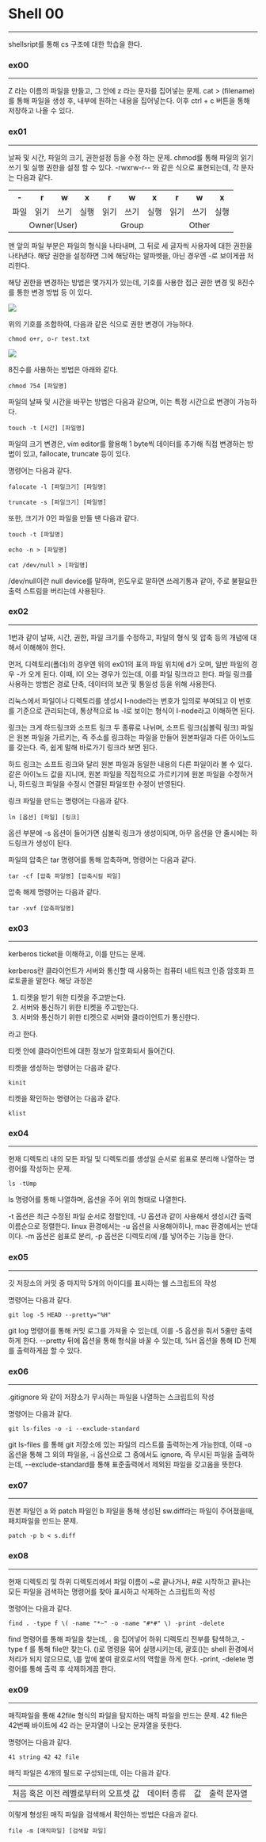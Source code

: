 # Shell 00

---

shellsript를 통해 cs 구조에 대한 학습을 한다.

### ex00

---

Z 라는 이름의 파일을 만들고, 그 안에 z 라는 문자를 집어넣는 문제.
cat > (filename) 를 통해 파일을 생성 후, 내부에 원하는 내용을 집어넣는다. 
이후 ctrl + c 버튼을 통해 저장하고 나올 수 있다.

### ex01

---

날짜 및 시간, 파일의 크기, 권한설정 등을 수정 하는 문제.
chmod를 통해 파일의 읽기 쓰기 및 실행 권한을 설정 할 수 있다.
-rwxrw-r-- 와 같은 식으로 표현되는데, 각 문자는 다음과 같다.


<table>
<tr><th>-</th><th>r</th><th>w</th><th>x</th><th>r</th><th>w</th><th>x</th><th>r</th><th>w</th><th>x</th></tr>
<tr><td>파일</td><td>읽기</td><td>쓰기</td><td>실행</td><td>읽기</td><td>쓰기</td><td>실행</td><td>읽기</td><td>쓰기</td><td>실행</td></tr>
<tr style="text-align:center"><td colspan="4">Owner(User)</td><td colspan="3">Group</td><td colspan="3">Other</td></tr>
</table>

맨 앞의 파일 부분은 파일의 형식을 나타내며, 그 뒤로 세 글자씩 사용자에 대한 권한을 나타낸다.
해당 권한을 설정하면 그에 해당하는 알파벳을, 아닌 경우엔 -로 보이게끔 처리한다.

해당 권한을 변경하는 방법은 몇가지가 있는데, 기호를 사용한 접근 권한 변경 및 8진수를 통한 변경 방법 등 이 있다.

<img src="../picture/permission1.png">

위의 기호를 조합하여, 다음과 같은 식으로 권한 변경이 가능하다.

```chmod o+r, o-r test.txt```

<img src="../picture/permission2.png">

8진수를 사용하는 방법은 아래와 같다.

```chmod 754 [파일명]```

파일의 날짜 및 시간을 바꾸는 방법은 다음과 같으며, 이는 특정 시간으로 변경이 가능하다.

```touch -t [시간] [파일명]```

파일의 크기 변경은, vim editor를 활용해 1 byte씩 데이터를 추가해 직접 변경하는 방법이 있고, 
fallocate, truncate 등이 있다.

명령어는 다음과 같다.

```falocate -l [파일크기] [파일명]```

```truncate -s [파일크기] [파일명]```

또한, 크기가 0인 파일을 만들 땐 다음과 같다.

```touch -t [파일명]```

```echo -n > [파일명]```

```cat /dev/null > [파일명]```

/dev/null이란 null device를 말하며, 윈도우로 말하면 쓰레기통과 같아, 주로 불필요한 출력 스트림을 버리는데 사용된다.



### ex02

---

1번과 같이 날짜, 시간, 권한, 파일 크기를 수정하고,
파일의 형식 및 압축 등의 개념에 대해서 이해해야 한다.

먼저, 디렉토리(폴더)의 경우엔 위의 ex01의 표의 파일 위치에 d가 오며, 일반 파일의 경우 -가 오게 된다.
이때, l이 오는 경우가 있는데, 이를 파일 링크라고 한다.
파일 링크를 사용하는 방법은 경로 단축, 데이터의 보관 및 통일성 등을 위해 사용한다.

리눅스에서 파일이나 디렉토리를 생성시 I-node라는 번호가 임의로 부여되고 이 번호를 기준으로 관리되는데, 
통상적으로 ls -l로 보이는 형식이 I-node라고 이해하면 된다. 

링크는 크게 하드링크와 소프트 링크 두 종류로 나뉘며,
소프트 링크(심볼릭 링크) 파일은 원본 파일을 가르키는, 즉 주소를 링크하는 파일을 만들어 원본파일과 다른 아이노드를 갖는다.
즉, 쉽게 말해 바로가기 링크라 보면 된다.

하드 링크는 소프트 링크와 달리 원본 파일과 동일한 내용의 다른 파일이라 볼 수 있다.
같은 아이노드 값을 지니며, 원본 파일을 직접적으로 가르키기에 원본 파일을 수정하거나, 하드링크 파일을 수정시 연결된 파일또한 수정이 반영된다.

링크 파일을 만드는 명령어는 다음과 같다.

```ln [옵션] [파일] [링크]```

옵션 부분에 -s 옵션이 들어가면 심볼릭 링크가 생성이되며, 아무 옵션을 안 줄시에는 하드링크가 생성이 된다.

파일의 압축은 tar 명령어를 통해 압축하며, 명령어는 다음과 같다.

```tar -cf [압축 파일명] [압축시킬 파일]```

압축 해제 명령어는 다음과 같다.

```tar -xvf [압축파일명]```

### ex03

---

kerberos ticket을 이해하고, 이를 만드는 문제.

kerberos란 클라이언트가 서버와 통신할 때 사용하는 컴퓨터 네트워크 인증 암호화 프로토콜을 말한다.
해당 과정은

1. 티켓을 받기 위한 티켓을 주고받는다.
2. 서버와 통신하기 위한 티켓을 주고받는다.
3. 서버와 통신하기 위한 티켓으로 서버와 클라이언트가 통신한다.

라고 한다.

티켓 안에 클라이언트에 대한 정보가 암호화되서 들어간다.

티켓을 생성하는 명령어는 다음과 같다.

```kinit```

티켓을 확인하는 명령어는 다음과 같다.

```klist```

### ex04

---

현재 디렉토리 내의 모든 파일 및 디렉토리를 생성일 순서로 쉼표로 분리해 나열하는 명령어를 작성하는 문제.

```ls -tUmp```

ls 명령어를 통해 나열하며, 옵션을 주어 위의 형태로 나열한다.

-t 옵션은 최근 수정된 파일 순서로 정렬인데, -U 옵션과 같이 사용해서 생성시간 출력 이름순으로 정렬한다.
linux 환경에서는 -u 옵션을 사용해야하나, mac 환경에서는 반대이다.
-m 옵션은 쉼표로 분리, -p 옵션은 디렉토리에 /를 넣어주는 기능을 한다.

### ex05

---

깃 저장소의 커밋 중 마지막 5개의 아이디를 표시하는 쉘 스크립트의 작성

명령어는 다음과 같다.

```git log -5 HEAD --pretty="%H"```

git log 명령어를 통해 커밋 로그를 가져올 수 있는데, 이를 -5 옵션을 줘서 5줄만 출력하게 한다.
--pretty 뒤에 옵션을 통해 형식을 바꿀 수 있는데, %H 옵션을 통해 ID 전체를 출력하게끔 할 수 있다.

### ex06

---

.gitignore 와 같이 저장소가 무시하는 파일을 나열하는 스크립트의 작성

명령어는 다음과 같다.

```git ls-files -o -i --exclude-standard```

git ls-files 를 통해 git 저장소에 있는 파일의 리스트를 출력하는게 가능한데, 
이때 -o 옵션을 통해 그 외의 파일을, -i 옵션으로 그 중에서도 ignore, 즉 무시된 파일을 출력하는데,
 --exclude-standard를 통해 표준출력에서 제외된 파일을 갖고옴을 뜻한다.

### ex07

---

원본 파일인 a 와 patch 파일인 b 파일을 통해 생성된 sw.diff라는 파일이 주어졌을때,
패치파일을 만드는 문제.

```patch -p b < s.diff```

### ex08

---

현재 디렉토리 및 하위 디렉토리에서 파일 이름이 ~로 끝나거나, #로 시작하고 끝나는 모든 파일을 검색하는 명령어를 찾아 표시하고 삭제하는 스크립트의 작성

명령어는 다음과 같다.

```find . -type f \( -name "*~" -o -name "#*#" \) -print -delete```

find 명령어를 통해 파일을 찾는데, . 을 집어넣어 하위 디렉토리 전부를 탐색하고, -type f 를 통해 file만 찾는다.
\(\)로 명령을 묶어 실행시키는데, 괄호()는 shell 환경에서 처리가 되지 않으므로, \를 앞에 붙여 괄호로서의 역할을 하게 한다.
-print, -delete 명령어를 통해 출력 후 삭제하게끔 한다.

### ex09

---

매직파일을 통해 42file 형식의 파일을 탐지하는 매직 파일을 만드는 문제.
42 file은 42번째 바이트에 42 라는 문자열이 나오는 문자열을 뜻한다.

명령어는 다음과 같다.

```41 string 42 42 file```

매직 파일은 4개의 필드로 구성되는데, 이는 다음과 같다.

<table>
<tr><td>처음 혹은 이전 레벨로부터의 오프셋 값</td><td>데이터 종류</td><td>값</td><td>출력 문자열</td></tr>
</table>

이렇게 형성된 매직 파일을 검색해서 확인하는 방법은 다음과 같다.

```file -m [매직파일] [검색할 파일]```